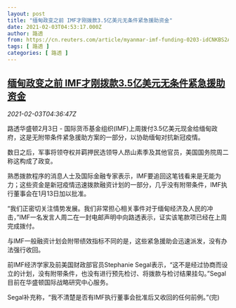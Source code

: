 ```yaml
---
layout: post
title: "缅甸政变之前 IMF才刚拨款3.5亿美元无条件紧急援助资金"
date: 2021-02-03T04:53:17.000Z
author: 路透
from: https://cn.reuters.com/article/myanmar-imf-funding-0203-idCNKBS2A30FU
tags: [ 路透 ]
categories: [ 路透 ]
---
```

<!--1612327997000-->
[缅甸政变之前 IMF才刚拨款3.5亿美元无条件紧急援助资金](https://cn.reuters.com/article/myanmar-imf-funding-0203-idCNKBS2A30FU)
------

<div>
<div><i>2021-02-03T04:36:47Z</i></div><p>路透华盛顿2月3日 - 国际货币基金组织(IMF)上周拨付3.5亿美元现金给缅甸政府，这是无附带条件紧急援助方案的一部分，以协助缅甸对抗新冠疫情。</p><p>数日之后，军事将领夺权并羁押民选领导人昂山素季及其他官员，美国国务院周二称这构成了政变。</p><p>熟悉拨款程序的消息人士及国际金融专家表示，IMF要追回这笔钱看来是无能为力；这些资金是新冠疫情迅速拨款融资计划的一部分，几乎没有附带条件，IMF执行董事会在1月13日加以批准。</p><p>“我们正密切关注情势发展。我们非常担心相关事件对于缅甸经济及人民的冲击，”IMF一名发言人周二在一封电邮声明中向路透表示，证实该笔款项已经在上周完成拨付。</p><p>与IMF一般融资计划会附带绩效指标不同的是，这些紧急援助会迅速派发，没有办法强行收回。</p><p>前IMF经济学家及前美国财政部官员Stephanie Segal表示，“这不是经过协商而设立的计划，没有附带条件，也没有进行预先检讨、将拨款与检讨结果挂勾。”Segal目前在华盛顿国际战略研究中心服务。</p><p>Segal补充称，“我不清楚是否有IMF执行董事会批准后又收回的任何前例。”(完)</p>
</div>
